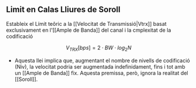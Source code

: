 
## Limit en Calas Lliures de Soroll

Estableix el Límit teôric a la [[Velocitat de Transmissió|Vtrx]] basat exclusivament en l'[[Ample de Banda]] del canal i la cmplexitat de la codificació

$$
V_{TRX}​ [bps]=2⋅BW⋅log_2​N
$$



- Aquesta llei implica que, augmentant el nombre de nivells de codificació (Niv​), la velocitat podria ser augmentada indefinidament, fins i tot amb un [[Ample de Banda]] fix. Aquesta premissa, però, ignora la realitat del [[Soroll]].
